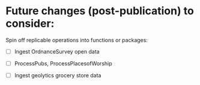 # Future changes (post-publication) to consider:

Spin off replicable operations into functions or packages:
- [ ] Ingest OrdnanceSurvey open data
- [ ] ProcessPubs, ProcessPlacesofWorship
- [ ] Ingest geolytics grocery store data

 